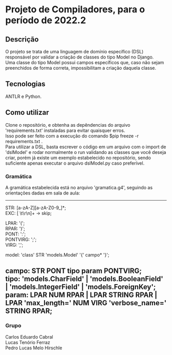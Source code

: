 # Projeto de Compiladores, para o período de 2022.2

## Descrição
O projeto se trata de uma linguagem de domínio específico (DSL) responsável por validar a criação de classes do tipo Model no Django.                              
Uma classe do tipo Model possui campos específicos que, caso não sejam preenchidos de forma correta, impossibilitam a criação daquela classe.                       

## Tecnologias
ANTLR e Python.

## Como utilizar
Clone o repositório, e obtenha as depêndencias do arquivo 'requirements.txt' instaladas para evitar quaisquer erros.       
Isso pode ser feito com a execução do comando $pip freeze -r requirements.txt  .      
Para utilizar a DSL, basta escrever o código em um arquivo com o import de 'dslModel' e rodar normalmente o run validando as classes que você deseja criar, porém já existe um exemplo estabelecido no repositório, sendo suficiente apenas executar o arquivo dslModel.py caso preferível.      

### Gramática
A gramática estabelecida está no arquivo 'gramatica.g4', seguindo as orientações dadas em sala de aula:        

--------------------------------------------------------------------------------------------------      
STR: [a-zA-Z][a-zA-Z0-9_]*;      
EXC: [ \t\r\n]+ -> skip;      
     
LPAR: '(';     
RPAR: ')';    
PONT: ':';    
PONTVIRG: ';';     
VIRG: ',';     
      
model: 'class' STR 'models.Model' '{' campo* '}';       
       
campo: STR PONT tipo param PONTVIRG;         
tipo: 'models.CharField'  | 'models.BooleanField' | 'models.IntegerField' | 'models.ForeignKey';       
param: LPAR NUM RPAR | LPAR STRING RPAR | LPAR 'max_length=' NUM VIRG 'verbose_name=' STRING RPAR;        
--------------------------------------------------------------------------------------------------
      
### Grupo
Carlos Eduardo Cabral     
Lucas Tenório Ferraz     
Pedro Lucas Melo Hirschle      
